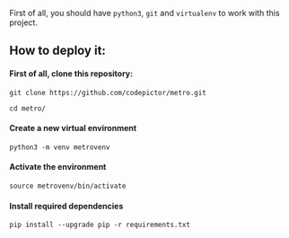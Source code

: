 First of all, you should have ```python3```, ```git``` and ```virtualenv``` to work with this project.

## How to deploy it:

#### First of all, clone this repository:
```
git clone https://github.com/codepictor/metro.git
```

```
cd metro/
```

#### Create a new virtual environment
```
python3 -m venv metrovenv
```

#### Activate the environment
```
source metrovenv/bin/activate
```

#### Install required dependencies
```
pip install --upgrade pip -r requirements.txt 
```

